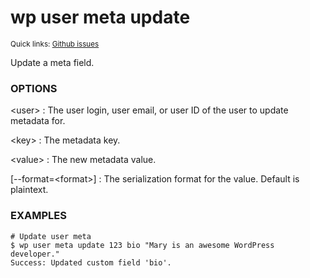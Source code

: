 # wp user meta update

<small>Quick links: <a href="https://github.com/issues?q=is%3Aopen+label%3Acommand%3Auser-meta-update+sort%3Aupdated-desc+org%3Awp-cli">Github issues</a></small>

Update a meta field.

### OPTIONS

&lt;user&gt;
: The user login, user email, or user ID of the user to update metadata for.

&lt;key&gt;
: The metadata key.

&lt;value&gt;
: The new metadata value.

[\--format=&lt;format&gt;]
: The serialization format for the value. Default is plaintext.

### EXAMPLES

    # Update user meta
    $ wp user meta update 123 bio "Mary is an awesome WordPress developer."
    Success: Updated custom field 'bio'.



